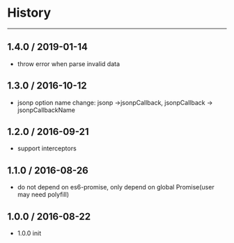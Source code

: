 # History
----

## 1.4.0 / 2019-01-14

- throw error when parse invalid data

## 1.3.0 / 2016-10-12

- jsonp option name change: jsonp ->jsonpCallback,  jsonpCallback -> jsonpCallbackName

## 1.2.0 / 2016-09-21

- support interceptors

## 1.1.0 / 2016-08-26

- do not depend on es6-promise, only depend on global Promise(user may need polyfill)

## 1.0.0 / 2016-08-22

- 1.0.0 init
